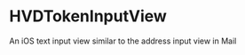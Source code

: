 HVDTokenInputView
=================

An iOS text input view similar to the address input view in Mail

